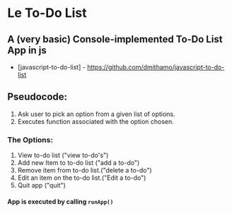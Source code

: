 # Le To-Do List

## A (very basic) Console-implemented To-Do List App in js

* [javascript-to-do-list] - https://github.com/dmithamo/javascript-to-do-list

## Pseudocode:

1. Ask user to pick an option from a given list of options.
2. Executes function associated with the option chosen.

### The Options:

1. View to-do list ("view to-do's")
2. Add new Item to to-do list ("add a to-do")
3. Remove item from to-do list.("delete a to-do")
4. Edit an item on the to-do list.("Edit a to-do")
5. Quit app ("quit")

#### App is executed by calling ```runApp()```
